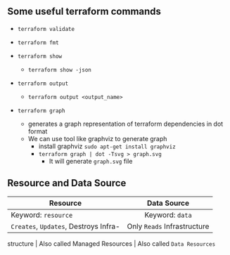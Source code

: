 ## Some useful terraform commands

- `terraform validate`
- `terraform fmt`
- `terraform show`
  - `terraform show -json`
- `terraform output`
  - `terraform output <output_name>`

- `terraform graph`
  - generates a graph representation of terraform dependencies in dot format
  - We can use tool like graphviz to generate graph
    - install graphviz `sudo apt-get install graphviz`
    - `terraform graph | dot -Tsvg > graph.svg`
      - It will generate `graph.svg` file

## Resource and Data Source
| Resource                                |     Data Source                                  |
|-----------------------------------------|:------------------------------------------------:|
| Keyword: `resource`                     | Keyword: `data`
| `Creates`, `Updates`, Destroys Infra-   | Only `Reads` Infrastructure
  structure
| Also called Managed Resources           | Also called `Data Resources`
